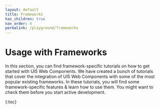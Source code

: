 ```yaml
---
layout: default
title: Frameworks
has_children: true
nav_order: 4
permalink: /playground/frameworks
---
```


# Usage with Frameworks

In this section, you can find framework-specific tutorials on how to get started with UI5 Web Components. 
We have created a bunch of tutorials that cover the integration of UI5 Web Components with some of the most popular existing frameworks. 
In these tutorials, you will find some framework-specific features & learn how to use them. 
You might want to check them before you start active development.


{:toc}